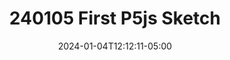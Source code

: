 ---
title: "240105 First P5js Sketch"
date: 2024-01-04T12:12:11-05:00
draft: true
tags: ["hugo", "tutorial-web"]
showtoc: true
---